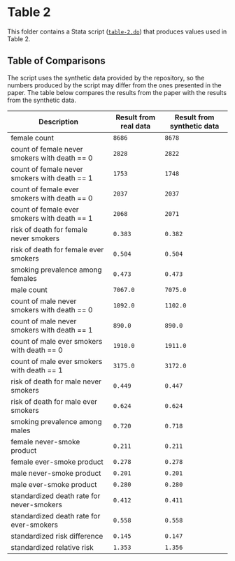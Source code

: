 # Table 2

This folder contains a Stata script ([`table-2.do`](./table-2.do)) that produces values used in Table 2.

## Table of Comparisons

The script uses the synthetic data provided by the repository, so the numbers produced by the script may differ from the ones presented in the paper. The table below compares the results from the paper with the results from the synthetic data.

| Description                                   | Result from real data | Result from synthetic data |
| --------------------------------------------- | --------------------- | -------------------------- |
| female count                                  | `8686`                | `8678`                     |
| count of female never smokers with death == 0 | `2828`                | `2822`                     |
| count of female never smokers with death == 1 | `1753`                | `1748`                     |
| count of female ever smokers with death == 0  | `2037`                | `2037`                     |
| count of female ever smokers with death == 1  | `2068`                | `2071`                     |
| risk of death for female never smokers        | `0.383`               | `0.382`                    |
| risk of death for female ever smokers         | `0.504`               | `0.504`                    |
| smoking prevalence among females              | `0.473`               | `0.473`                    |
| male count                                    | `7067.0`              | `7075.0`                   |
| count of male never smokers with death == 0   | `1092.0`              | `1102.0`                   |
| count of male never smokers with death == 1   | `890.0`               | `890.0`                    |
| count of male ever smokers with death == 0    | `1910.0`              | `1911.0`                   |
| count of male ever smokers with death == 1    | `3175.0`              | `3172.0`                   |
| risk of death for male never smokers          | `0.449`               | `0.447`                    |
| risk of death for male ever smokers           | `0.624`               | `0.624`                    |
| smoking prevalence among males                | `0.720`               | `0.718`                    |
| female never-smoke product                    | `0.211`               | `0.211`                    |
| female ever-smoke product                     | `0.278`               | `0.278`                    |
| male never-smoke product                      | `0.201`               | `0.201`                    |
| male ever-smoke product                       | `0.280`               | `0.280`                    |
| standardized death rate for never-smokers     | `0.412`               | `0.411`                    |
| standardized death rate for ever-smokers      | `0.558`               | `0.558`                    |
| standardized risk difference                  | `0.145`               | `0.147`                    |
| standardized relative risk                    | `1.353`               | `1.356`                    |
